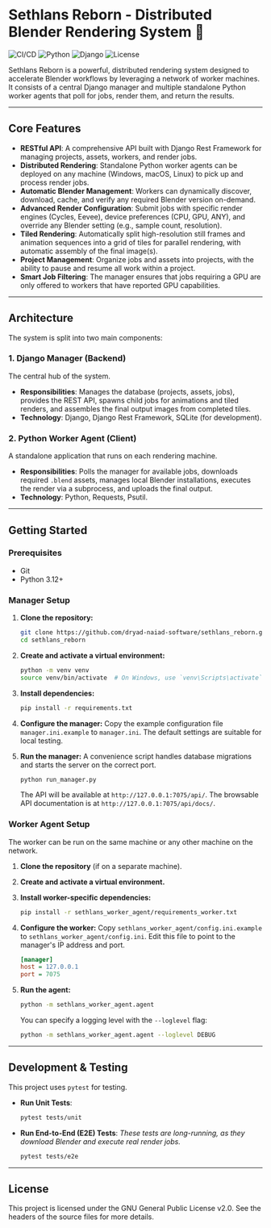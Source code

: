 # Sethlans Reborn - Distributed Blender Rendering System 🚀

![CI/CD](https://github.com/dryad-naiad-software/sethlans_reborn/actions/workflows/python-ci.yml/badge.svg)
![Python](https://img.shields.io/badge/Python-3.12+-blue)
![Django](https://img.shields.io/badge/Django-5.2-green)
![License](https://img.shields.io/badge/License-GPLv2-blue)

Sethlans Reborn is a powerful, distributed rendering system designed to accelerate Blender workflows by leveraging a network of worker machines. It consists of a central Django manager and multiple standalone Python worker agents that poll for jobs, render them, and return the results.

---
## Core Features

* **RESTful API**: A comprehensive API built with Django Rest Framework for managing projects, assets, workers, and render jobs.
* **Distributed Rendering**: Standalone Python worker agents can be deployed on any machine (Windows, macOS, Linux) to pick up and process render jobs.
* **Automatic Blender Management**: Workers can dynamically discover, download, cache, and verify any required Blender version on-demand.
* **Advanced Render Configuration**: Submit jobs with specific render engines (Cycles, Eevee), device preferences (CPU, GPU, ANY), and override any Blender setting (e.g., sample count, resolution).
* **Tiled Rendering**: Automatically split high-resolution still frames and animation sequences into a grid of tiles for parallel rendering, with automatic assembly of the final image(s).
* **Project Management**: Organize jobs and assets into projects, with the ability to pause and resume all work within a project.
* **Smart Job Filtering**: The manager ensures that jobs requiring a GPU are only offered to workers that have reported GPU capabilities.

---
## Architecture

The system is split into two main components:

### 1. Django Manager (Backend)
The central hub of the system.
* **Responsibilities**: Manages the database (projects, assets, jobs), provides the REST API, spawns child jobs for animations and tiled renders, and assembles the final output images from completed tiles.
* **Technology**: Django, Django Rest Framework, SQLite (for development).

### 2. Python Worker Agent (Client)
A standalone application that runs on each rendering machine.
* **Responsibilities**: Polls the manager for available jobs, downloads required `.blend` assets, manages local Blender installations, executes the render via a subprocess, and uploads the final output.
* **Technology**: Python, Requests, Psutil.

---
## Getting Started

### Prerequisites
* Git
* Python 3.12+

### Manager Setup
1.  **Clone the repository:**
    ```bash
    git clone https://github.com/dryad-naiad-software/sethlans_reborn.git
    cd sethlans_reborn
    ```
2.  **Create and activate a virtual environment:**
    ```bash
    python -m venv venv
    source venv/bin/activate  # On Windows, use `venv\Scripts\activate`
    ```
3.  **Install dependencies:**
    ```bash
    pip install -r requirements.txt
    ```
4.  **Configure the manager:**
    Copy the example configuration file `manager.ini.example` to `manager.ini`. The default settings are suitable for local testing.

5.  **Run the manager:**
    A convenience script handles database migrations and starts the server on the correct port.
    ```bash
    python run_manager.py
    ```
    The API will be available at `http://127.0.0.1:7075/api/`. The browsable API documentation is at `http://127.0.0.1:7075/api/docs/`.

### Worker Agent Setup
The worker can be run on the same machine or any other machine on the network.

1.  **Clone the repository** (if on a separate machine).
2.  **Create and activate a virtual environment.**
3.  **Install worker-specific dependencies:**
    ```bash
    pip install -r sethlans_worker_agent/requirements_worker.txt
    ```
4.  **Configure the worker:**
    Copy `sethlans_worker_agent/config.ini.example` to `sethlans_worker_agent/config.ini`. Edit this file to point to the manager's IP address and port.

    ```ini
    [manager]
    host = 127.0.0.1
    port = 7075
    ```

5.  **Run the agent:**
    ```bash
    python -m sethlans_worker_agent.agent
    ```
    You can specify a logging level with the `--loglevel` flag:
    ```bash
    python -m sethlans_worker_agent.agent --loglevel DEBUG
    ```

---
## Development & Testing

This project uses `pytest` for testing.

* **Run Unit Tests**:
    ```bash
    pytest tests/unit
    ```
* **Run End-to-End (E2E) Tests**:
    *These tests are long-running, as they download Blender and execute real render jobs.*
    ```bash
    pytest tests/e2e
    ```

---
## License
This project is licensed under the GNU General Public License v2.0. See the headers of the source files for more details.